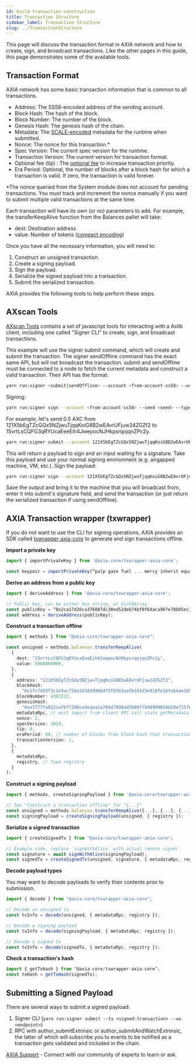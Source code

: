 ```yaml
---
id: build-transaction-construction
title: Transaction Structure
sidebar_label: Transaction Structure
slug: ../TransactionStructure
---
```


<!-- no updates -->

This page will discuss the transaction format in AXIA network and how to create, sign, and broadcast
transactions. Like the other pages in this guide, this page demonstrates some of the available
tools.

## Transaction Format

AXIA network has some basic transaction information that is common to all transactions.

- Address: The SS58-encoded address of the sending account.
- Block Hash: The hash of the block.
- Block Number: The number of the block.
- Genesis Hash: The genesis hash of the chain.
- Metadata: The [SCALE-encoded](https://cocoapods.org/pods/ScaleCodec) metadata for the runtime when submitted.
- Nonce: The nonce for this transaction.\*
- Spec Version: The current spec version for the runtime.
- Transaction Version: The current version for transaction format.
- Optional fee (tip) : The [optional fee](https://wiki.axiacoin.network/docs/learn-consensus#fees-on-the-axia-network-corechain-are-calculated-based-on-the-following) to increase transaction priority.
- Era Period: Optional, the number of blocks after a block hash for which a transaction is valid.
  If zero, the transaction is vaild forever.

\*The nonce queried from the System module does not account for pending transactions. You must track
and increment the nonce manually if you want to submit multiple valid transactions at the same time.

Each transaction will have its own (or no) parameters to add. For example, the transferKeepAlive
function from the Balances pallet will take:

- dest: Destination address
- value: Number of tokens ([compact encoding](https://www.npmjs.com/package/compact-encoding))

Once you have all the necessary information, you will need to:

1. Construct an unsigned transaction.
1. Create a signing payload.
1. Sign the payload.
1. Serialize the signed payload into a transaction.
1. Submit the serialized transaction.

AXIA provides the following tools to help perform these steps.

## AXscan Tools

[AXscan Tools](https://github.com/AxiaCoin/Axia-Network-tools) contains a set of javascript tools for
interacting with a Axlib client, including one called "Signer CLI" to create, sign, and
broadcast transactions.

This example will use the signer submit command, which will create and submit the transaction. The
signer sendOffline command has the exact same API, but will not broadcast the transaction.
submit and sendOffline must be connected to a node to fetch the current metadata and construct a
valid transaction. Their API has the format:

```bash
yarn run:signer <submit|sendOffline> --account <from-account-ss58> --ws <endpoint> <module.method> [param1] [...] [paramX]
```

Signing:

```bash
yarn run:signer sign --account <from-account-ss58> --seed <seed> --type <sr25519|ed25519> <payload>
```

For example, let's send 0.5 AXC from 121X5bEgTZcGQx5NZjwuTjqqKoiG8B2wEAvrUFjuw24ZGZf2 to
15vrtLsCQFG3qRYUcaEeeEih4JwepocNJHkpsrqojqnZPc2y.

```bash
yarn run:signer submit --account 121X5bEgTZcGQx5NZjwuTjqqKoiG8B2wEAvrUFjuw24ZGZf2 --ws ws://127.0.0.1:9944 balances.transferKeepAlive 15vrtLsCQFG3qRYUcaEeeEih4JwepocNJHkpsrqojqnZPc2y 5000000000
```

This will return a payload to sign and an input waiting for a signature. Take this payload and use
your normal signing environment (e.g. airgapped machine, VM, etc.). Sign the payload:

```bash
yarn run:signer sign --account 121X5bEgTZcGQx5NZjwuTjqqKoiG8B2wEAvrUFjuw24ZGZf2 --seed "pulp gaze fuel ... mercy inherit equal" --type sr25519 0x040300ff4a83f1...a8239139ff3ff7c3f6
```

Save the output and bring it to the machine that you will broadcast from, enter it into submit's
signature field, and send the transaction (or just return the serialized transaction if using
sendOffline).

## AXIA Transaction wrapper (txwrapper)

If you do not want to use the CLI for signing operations, AXIA provides an SDK called [txwrapper-axia-core](https://www.npmjs.com/package/@axia-core/txwrapper-axia-core) to generate and sign transactions 
offline.

**Import a private key**

```ts
import { importPrivateKey } from '@axia-core/txwrapper-axia-core';

const keypair = importPrivateKey(“pulp gaze fuel ... mercy inherit equal”);
```

**Derive an address from a public key**

```ts
import { deriveAddress } from '@axia-core/txwrapper-axia-core';

// Public key, can be either hex string, or Uint8Array
const publicKey = “0x2ca17d26ca376087dc30ed52deb74bf0f64aca96fe78b05ec3e720a72adb1235”;
const address = deriveAddress(publicKey);
```

**Construct a transaction offline**

```ts
import { methods } from "@axia-core/txwrapper-axia-core";

const unsigned = methods.balances.transferKeepAlive(
  {
    dest: "15vrtLsCQFG3qRYUcaEeeEih4JwepocNJHkpsrqojqnZPc2y",
    value: 5000000000,
  },
  {
    address: "121X5bEgTZcGQx5NZjwuTjqqKoiG8B2wEAvrUFjuw24ZGZf2",
    blockHash:
      "0x1fc7493f3c1e9ac758a183839906475f8363aafb1b1d3e910fe16fab4ae1b582",
    blockNumber: 4302222,
    genesisHash:
      "0xe3777fa922cafbff200cadeaea1a76bd7898ad5b89f7848999058b50e715f636",
    metadataRpc, // must import from client RPC call state_getMetadata
    nonce: 2,
    specVersion: 1019,
    tip: 0,
    eraPeriod: 64, // number of blocks from block hash that transaction is valid
    transactionVersion: 1,
  },
  {
    metadataRpc,
    registry, // Type registry
  }
);
```

**Construct a signing payload**

```ts
import { methods, createSigningPayload } from '@axia-core/txwrapper-axia-core';

// See "Construct a transaction offline" for "{...}"
const unsigned = methods.balances.transferKeepAlive({...}, {...}, {...});
const signingPayload = createSigningPayload(unsigned, { registry });
```

**Serialize a signed transaction**

```ts
import { createSignedTx } from "@axia-core/txwrapper-axia-core";

// Example code, replace `signWithAlice` with actual remote signer.
const signature = await signWithAlice(signingPayload);
const signedTx = createSignedTx(unsigned, signature, { metadataRpc, registry });
```

**Decode payload types**

You may want to decode payloads to verify their contents prior to submission.

```ts
import { decode } from "@axia-core/txwrapper-axia-core";

// Decode an unsigned tx
const txInfo = decode(unsigned, { metadataRpc, registry });

// Decode a signing payload
const txInfo = decode(signingPayload, { metadataRpc, registry });

// Decode a signed tx
const txInfo = decode(signedTx, { metadataRpc, registry });
```

**Check a transaction's hash**

```ts
import { getTxHash } from ‘@axia-core/txwrapper-axia-core’;
const txHash = getTxHash(signedTx);
```

## Submitting a Signed Payload

There are several ways to submit a signed payload:

1. Signer CLI (`yarn run:signer submit --tx <signed-transaction> --ws <endpoint>`)
2. RPC with author_submitExtrinsic or
   author_submitAndWatchExtrinsic, the latter of which will subscribe you to events to be notified
   as a transaction gets validated and included in the chain.


[AXIA Support](https://discord.gg/ebjsN9ByMb) - Connect with our community of experts to learn or ask.
